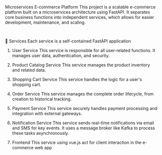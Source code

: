 Microservices E-commerce Platform
This project is a scalable e-commerce platform built on a microservices architecture using FastAPI. It separates core business functions into independent services, which allows for easier development, maintenance, and scaling.

<br>

🚀 Services
Each service is a self-contained FastAPI application

1. User Service
This service is responsible for all user-related functions. It manages user data, authentication, and security.

2. Product Catalog Service
This service manages the product inventory and related data.

3. Shopping Cart Service
This service handles the logic for a user's shopping cart.


4. Order Service
This service manages the complete order lifecycle, from creation to historical tracking.

5. Payment Service
This service securely handles payment processing and integration with external gateways.

6. Notification Service
This service sends real-time notifications via email and SMS for key events. It uses a message broker like Kafka to process these tasks asynchronously.

7. Frontend
This service using vue.js act for client interaction in the e-commerce web app